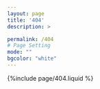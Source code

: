 ```yaml
---
layout: page
title: '404'
description: >

permalink: /404
# Page Setting
mode: ""
bgcolor: "white"
---
```

{%include page/404.liquid %}
